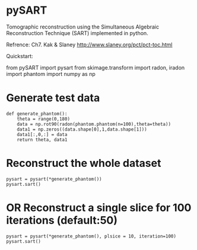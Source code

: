pySART
======

Tomographic reconstruction using the Simultaneous Algebraic Reconstruction Technique (SART) implemented in python.

Refrence: Ch7. Kak & Slaney http://www.slaney.org/pct/pct-toc.html

Quickstart:

from pySART import pysart
from skimage.transform import radon, iradon
import phantom
import numpy as np


# Generate test data
```
def generate_phantom():
    theta = range(0,180)
    data = np.rot90(radon(phantom.phantom(n=100),theta=theta))
    data1 = np.zeros((data.shape[0],1,data.shape[1]))
    data1[:,0,:] = data
    return theta, data1
```
# Reconstruct the whole dataset
```
pysart = pysart(*generate_phantom())
pysart.sart()
```

# OR Reconstruct a single slice for 100 iterations (default:50)
```
pysart = pysart(*generate_phantom(), plsice = 10, iteration=100)
pysart.sart()
```
